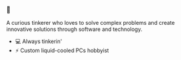 ### 👋

A curious tinkerer who loves to solve complex problems and create innovative solutions through software and technology.
- 💻 Always tinkerin'
- ⚡  Custom liquid-cooled PCs hobbyist


<!--
**llam722/llam722** is a ✨ _special_ ✨ repository because its `README.md` (this file) appears on your GitHub profile.

Here are some ideas to get you started:

- 🤔 I’m looking for help with ...
- 💬 Ask me about ...

-->
